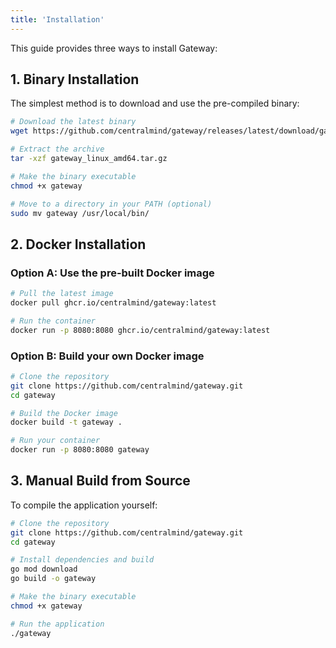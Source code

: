 ```yaml
---
title: 'Installation'
---
```


This guide provides three ways to install Gateway:

## 1. Binary Installation

The simplest method is to download and use the pre-compiled binary:

```bash
# Download the latest binary
wget https://github.com/centralmind/gateway/releases/latest/download/gateway_linux_amd64.tar.gz

# Extract the archive
tar -xzf gateway_linux_amd64.tar.gz

# Make the binary executable
chmod +x gateway

# Move to a directory in your PATH (optional)
sudo mv gateway /usr/local/bin/
```

## 2. Docker Installation

### Option A: Use the pre-built Docker image

```bash
# Pull the latest image
docker pull ghcr.io/centralmind/gateway:latest

# Run the container
docker run -p 8080:8080 ghcr.io/centralmind/gateway:latest
```

### Option B: Build your own Docker image

```bash
# Clone the repository
git clone https://github.com/centralmind/gateway.git
cd gateway

# Build the Docker image
docker build -t gateway .

# Run your container
docker run -p 8080:8080 gateway
```

## 3. Manual Build from Source

To compile the application yourself:

```bash
# Clone the repository
git clone https://github.com/centralmind/gateway.git
cd gateway

# Install dependencies and build
go mod download
go build -o gateway

# Make the binary executable
chmod +x gateway

# Run the application
./gateway
```
